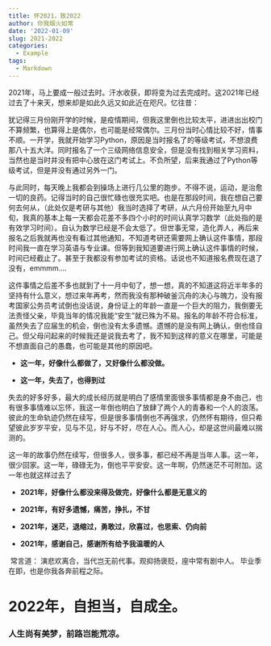 ```yaml
---
title: 怀2021，致2022
author: 你我烟火如常
date: '2022-01-09'
slug: 2021-2022
categories:
  - Example
tags:
  - Markdown
---
```


2021年，马上要成一般过去时。汗水收获，即将变为过去完成时。这2021年已经过去了十来天，想来却是如此久远又如此近在咫尺。忆往昔：

​	  犹记得三月份刚开学的时候，是疫情期间，但我这里倒也比较太平，进进出出校门不算频繁，也算得上是偶尔，也可能是经常偶尔。三月份当时心情比较不好，情事不顺。一开学，我就开始学习Python，原因是当时报名了的等级考试，不想浪费那八十五大洋。同时报名了一个三级网络信息安全，但是没有找到相关学习资料，当然也是当时并没有把中心放在这门考试上。不负所望，后来我通过了Python等级考试，但是并没有通过另外一门。

​	  与此同时，每天晚上我都会到操场上进行几公里的跑步。不得不说，运动，是治愈一切的良药。记得当时的自己很忙碌也很充实吧。也是在那段时间，我在想自己要何去何从，（此处仅是考研与其他）我当时选择了考研，从六月份开始至九月中旬，我真的基本上每一天都会花差不多四个小时的时间认真学习数学（此处指的是有效学习时间）。自认为数学已经是不会太低了。但世事无常，造化弄人，再后来报名之后我就再也没有看过其他通知，不知道考研还需要网上确认这件事情，那段时间我一直在学习英语与专业课。但等到我知道要进行网上确认这件事情的时候，时间已经截止了。甚至于我都没有参加考试的资格。话说也不知道报名费现在退了没有，emmmm....

​	  这件事情之后差不多也就到了十一月中旬了，想一想，真的不知道这将近半年多的坚持有什么意义，想过来年再考，然而我没有那种破釜沉舟的决心与魄力，没有报考国家公务员考试倒也没话说，身份证上的年龄一直是一个巨大的阻力，我倒要无法责怪父亲，毕竟当年的情况我能“安生”就已殊为不易。报名的年龄不符合标准，虽然失去了应届生的机会，倒也没有太多遗憾。遗憾的是没有网上确认，倒也怪自己。但父母问起来的时候我还是说我去考了，我不知到这样的意义在哪里，可能是不想直面自己的愚蠢，也可能是其他的原因吧。

+ **这一年，好像什么都做了，又好像什么都没做。**

+ **这一年，失去了，也得到过**

​	  失去的好多好多，最大的成长经历就是明白了感情里面很多事情都是身不由己，也有很多事情难以忘怀，我这一年倒也明白了放肆了两个人的青春和一个人的浪荡。彼此的生命轨迹仍然在续写，但是很多事情倒也不再强求，仍然怀有期待，但只希望彼此岁岁平安，见与不见，好与不好，尽在人心。而人心，却是这世间最难以揣测的。

​	  这一年的故事仍然在续写，但很多人，很多事，都已经不再是当年人事。这一年，很少回家。这一年，碌碌无为，倒也平平安安。这一年啊，仍然迷茫不可附加。这一年也就这样过去了

+ **2021年，好像什么都没来得及做完，好像什么都是无意义的**

+ **2021年，有好多遗憾，痛苦，挣扎，不甘**

+ **2021年，迷茫，退缩过，勇敢过，欣喜过，也思索、仍向前**

+ **2021年，感谢自己，感谢所有给予我温暖的人**

​	  常言道： 演悲欢离合，当代岂无前代事。观抑扬褒贬，座中常有剧中人。 毕业季在即，也是你我各奔前程之际。

# 	**2022年，自担当，自成全。**
###   **人生尚有美梦，前路岂能荒凉。**

